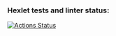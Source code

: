 ### Hexlet tests and linter status:
[![Actions Status](https://github.com/amirakmishev/frontend-project-44/actions/workflows/hexlet-check.yml/badge.svg)](https://github.com/amirakmishev/frontend-project-44/actions)